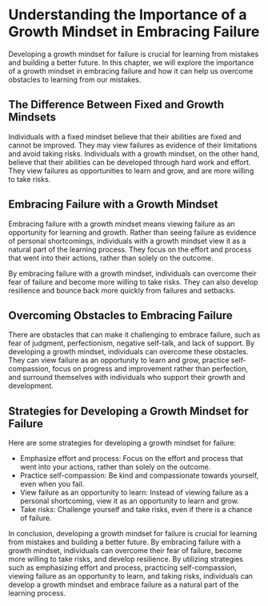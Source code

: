 Understanding the Importance of a Growth Mindset in Embracing Failure
=========================================================================================================================

Developing a growth mindset for failure is crucial for learning from mistakes and building a better future. In this chapter, we will explore the importance of a growth mindset in embracing failure and how it can help us overcome obstacles to learning from our mistakes.

The Difference Between Fixed and Growth Mindsets
------------------------------------------------

Individuals with a fixed mindset believe that their abilities are fixed and cannot be improved. They may view failures as evidence of their limitations and avoid taking risks. Individuals with a growth mindset, on the other hand, believe that their abilities can be developed through hard work and effort. They view failures as opportunities to learn and grow, and are more willing to take risks.

Embracing Failure with a Growth Mindset
---------------------------------------

Embracing failure with a growth mindset means viewing failure as an opportunity for learning and growth. Rather than seeing failure as evidence of personal shortcomings, individuals with a growth mindset view it as a natural part of the learning process. They focus on the effort and process that went into their actions, rather than solely on the outcome.

By embracing failure with a growth mindset, individuals can overcome their fear of failure and become more willing to take risks. They can also develop resilience and bounce back more quickly from failures and setbacks.

Overcoming Obstacles to Embracing Failure
-----------------------------------------

There are obstacles that can make it challenging to embrace failure, such as fear of judgment, perfectionism, negative self-talk, and lack of support. By developing a growth mindset, individuals can overcome these obstacles. They can view failure as an opportunity to learn and grow, practice self-compassion, focus on progress and improvement rather than perfection, and surround themselves with individuals who support their growth and development.

Strategies for Developing a Growth Mindset for Failure
------------------------------------------------------

Here are some strategies for developing a growth mindset for failure:

* Emphasize effort and process: Focus on the effort and process that went into your actions, rather than solely on the outcome.
* Practice self-compassion: Be kind and compassionate towards yourself, even when you fail.
* View failure as an opportunity to learn: Instead of viewing failure as a personal shortcoming, view it as an opportunity to learn and grow.
* Take risks: Challenge yourself and take risks, even if there is a chance of failure.

In conclusion, developing a growth mindset for failure is crucial for learning from mistakes and building a better future. By embracing failure with a growth mindset, individuals can overcome their fear of failure, become more willing to take risks, and develop resilience. By utilizing strategies such as emphasizing effort and process, practicing self-compassion, viewing failure as an opportunity to learn, and taking risks, individuals can develop a growth mindset and embrace failure as a natural part of the learning process.
